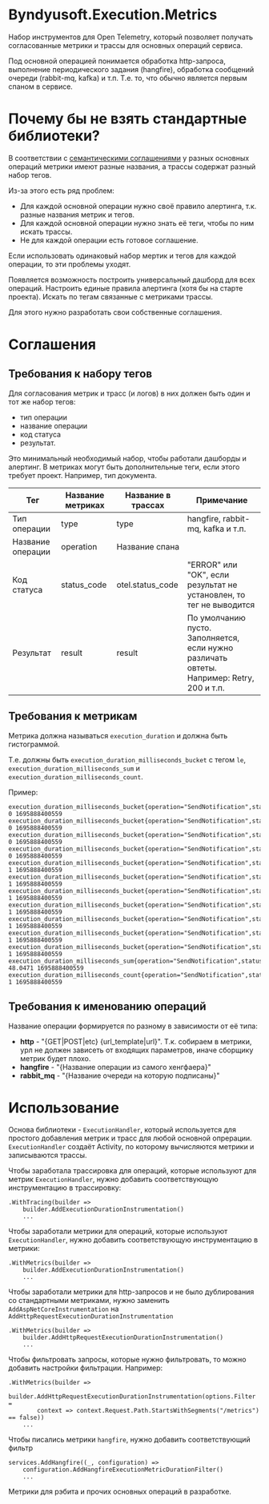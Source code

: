 # Byndyusoft.Execution.Metrics

Набор инструментов для Open Telemetry,
который позволяет получать согласованные метрики и трассы для основных операций сервиса.

Под основной операцией понимается обработка http-запроса, выполнение периодического задания (hangfire), 
обработка сообщений очереди (rabbit-mq, kafka) и т.п. Т.е. то, что обычно является первым спаном в сервисе.

# Почему бы не взять стандартные библиотеки?

В соответствии с [семантическими соглашениями](https://opentelemetry.io/docs/specs/otel/metrics/semantic_conventions/) 
у разных основных операций метрики имеют разные названия, а трассы содержат разный набор тегов.

Из-за этого есть ряд проблем:
* Для каждой основной операции нужно своё правило алертинга, т.к. разные названия метрик и тегов.
* Для каждой основной операции нужно знать её теги, чтобы по ним искать трассы.
* Не для каждой операции есть готовое соглашение.

Если использовать одинаковый набор мертик и тегов для каждой операции, то эти проблемы уходят.

Появляется возможность построить универсальный дашборд для всех операций.
Настроить единые правила алертинга (хотя бы на старте проекта).
Искать по тегам связанные с метриками трассы.

Для этого нужно разработать свои собственные соглашения.

# Соглашения

## Требования к набору тегов

Для согласования метрик и трасс (и логов) в них должен быть один и тот же набор тегов:
* тип операции
* название операции
* код статуса
* результат. 

Это минимальный необходимый набор, чтобы работали дашборды и алертинг.
В метриках могут быть дополнительные теги, если этого требует проект. Например, тип документа.


| Тег                 | Название метриках | Название в трассах | Примечание |
|-|-|-|-|
| Тип операции        | type              | type               | hangfire, rabbit-mq, kafka и т.п. |
| Название операции   | operation         | Название спана     |  |
| Код статуса         | status_code       | otel.status_code   | "ERROR" или "OK", если результат не установлен, то тег не выводится |
| Результат           | result            | result             | По умолчанию пусто. Заполняется, если нужно различать овтеты. Например: Retry, 200 и т.п. |

## Требования к метрикам

Метрика должна называться `execution_duration` и должна быть гистограммой.

Т.е. должны быть `execution_duration_milliseconds_bucket` с тегом `le`, `execution_duration_milliseconds_sum` и `execution_duration_milliseconds_count`.

Пример: 
```
execution_duration_milliseconds_bucket{operation="SendNotification",status_code="ERROR",status_description="",type="memory_queue",le="0"} 0 1695888400559
execution_duration_milliseconds_bucket{operation="SendNotification",status_code="ERROR",status_description="",type="memory_queue",le="5"} 0 1695888400559
execution_duration_milliseconds_bucket{operation="SendNotification",status_code="ERROR",status_description="",type="memory_queue",le="10"} 0 1695888400559
execution_duration_milliseconds_bucket{operation="SendNotification",status_code="ERROR",status_description="",type="memory_queue",le="25"} 0 1695888400559
execution_duration_milliseconds_bucket{operation="SendNotification",status_code="ERROR",status_description="",type="memory_queue",le="50"} 1 1695888400559
execution_duration_milliseconds_bucket{operation="SendNotification",status_code="ERROR",status_description="",type="memory_queue",le="75"} 1 1695888400559
execution_duration_milliseconds_bucket{operation="SendNotification",status_code="ERROR",status_description="",type="memory_queue",le="100"} 1 1695888400559
execution_duration_milliseconds_bucket{operation="SendNotification",status_code="ERROR",status_description="",type="memory_queue",le="250"} 1 1695888400559
execution_duration_milliseconds_bucket{operation="SendNotification",status_code="ERROR",status_description="",type="memory_queue",le="500"} 1 1695888400559
execution_duration_milliseconds_bucket{operation="SendNotification",status_code="ERROR",status_description="",type="memory_queue",le="1000"} 1 1695888400559
execution_duration_milliseconds_bucket{operation="SendNotification",status_code="ERROR",status_description="",type="memory_queue",le="+Inf"} 1 1695888400559
execution_duration_milliseconds_sum{operation="SendNotification",status_code="ERROR",status_description="",type="memory_queue"} 48.0471 1695888400559
execution_duration_milliseconds_count{operation="SendNotification",status_code="ERROR",status_description="",type="memory_queue"} 1 1695888400559
```

## Требования к именованию операций

Название операции формируется по разному в зависимости от её типа:
* **http** - "{GET|POST|etc} {url_template|url}". 
Т.к. собираем в метрики, урл не должен зависеть от входящих параметров, иначе сборщику метрик будет плохо.
* **hangfire** - "{Название операции из самого хенгфаера}"
* **rabbit_mq** - "{Название очереди на которую подписаны}"


# Использование

Основа библиотеки - `ExecutionHandler`, который используется для простого добавления метрик и трасс для любой основной опрерации.
`ExecutionHandler` создаёт Activity, по которому вычисляются метрики и записываются трассы.

Чтобы заработала трассировка для операций, которые используют для метрик `ExecutionHandler`,
нужно добавить соответствующую инструментацию в трассировку:

```
.WithTracing(builder =>
    builder.AddExecutionDurationInstrumentation()
    ...
```

Чтобы заработали метрики для операций, которые используют `ExecutionHandler`,
нужно добавить соответствующую инструментацию в метрики:

```
.WithMetrics(builder =>
    builder.AddExecutionDurationInstrumentation()
    ...
```

Чтобы заработали метрики для http-запросов и не было дублирования со стандартными метриками,
нужно заменить `AddAspNetCoreInstrumentation` на `AddHttpRequestExecutionDurationInstrumentation`
```
.WithMetrics(builder =>
    builder.AddHttpRequestExecutionDurationInstrumentation()
    ...
```

Чтобы фильтровать запросы, которые нужно фильтровать, то можно добавить настройки фильтрации. Например:
```
.WithMetrics(builder =>
    builder.AddHttpRequestExecutionDurationInstrumentation(options.Filter = 
        context => context.Request.Path.StartsWithSegments("/metrics") == false))
    ...
```

Чтобы писались метрики `hangfire`, нужно добавить соответствующий фильтр 
```
services.AddHangfire((_, configuration) => 
    configuration.AddHangfireExecutionMetricDurationFilter()
    ...

```


Метрики для рэбита и прочих основных операций в разработке.